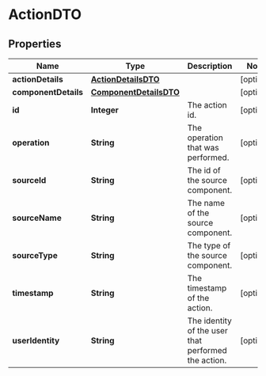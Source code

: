 # ActionDTO

## Properties
Name | Type | Description | Notes
------------ | ------------- | ------------- | -------------
**actionDetails** | [**ActionDetailsDTO**](ActionDetailsDTO.md) |  |  [optional]
**componentDetails** | [**ComponentDetailsDTO**](ComponentDetailsDTO.md) |  |  [optional]
**id** | **Integer** | The action id. |  [optional]
**operation** | **String** | The operation that was performed. |  [optional]
**sourceId** | **String** | The id of the source component. |  [optional]
**sourceName** | **String** | The name of the source component. |  [optional]
**sourceType** | **String** | The type of the source component. |  [optional]
**timestamp** | **String** | The timestamp of the action. |  [optional]
**userIdentity** | **String** | The identity of the user that performed the action. |  [optional]

